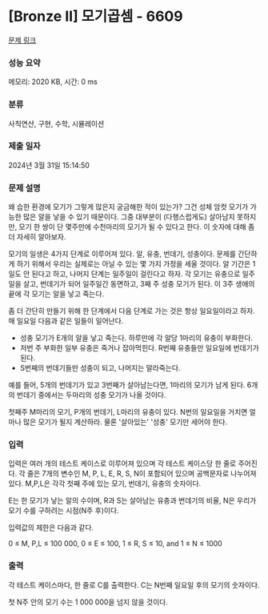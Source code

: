 # [Bronze II] 모기곱셈 - 6609 

[문제 링크](https://www.acmicpc.net/problem/6609) 

### 성능 요약

메모리: 2020 KB, 시간: 0 ms

### 분류

사칙연산, 구현, 수학, 시뮬레이션

### 제출 일자

2024년 3월 31일 15:14:50

### 문제 설명

<p>왜 습한 환경에 모기가 그렇게 많은지 궁금해한 적이 있는가? 그건 성체 암컷 모기가 가능한 많은 알을 낳을 수 있기 때문이다. 그중 대부분이 (다행스럽게도) 살아남지 못하지만, 모기 한 쌍이 단 몇주만에 수천마리의 모기가 될 수 있다고 한다. 이 숫자에 대해 좀 더 자세히 알아보자.</p>

<p>모기의 일생은 4가지 단계로 이루어져 있다. 알, 유충, 번데기, 성충이다. 문제를 간단하게 하기 위해서 우리는 실제로는 아닐 수 있는 몇 가지 가정을 세울 것이다. 알 기간은 1일도 안 된다고 하고, 나머지 단계는 일주일이 걸린다고 하자. 각 모기는 유충으로 일주일을 살고, 번데기가 되어 일주일간 동면하고, 3째 주 성충 모기가 된다. 이 3주 생애의 끝에 각 모기는 알을 낳고 죽는다.</p>

<p>좀 더 간단히 만들기 위해 한 단계에서 다음 단계로 가는 것은 항상 일요일이라고 하자. 매 일요일 다음과 같은 일들이 일어난다.</p>

<ul>
	<li>성충 모기가 E개의 알을 낳고 죽는다. 하루만에 각 알당 1마리의 유충이 부화한다.</li>
	<li>저번 주 부화한 일부 유충은 죽거나 잡아먹힌다. R번째 유충들만 일요일에 번데기가 된다.</li>
	<li>S번째의 번데기들만 성충이 되고, 나머지는 말라죽는다.</li>
</ul>

<p>예를 들어, 5개의 번데기가 있고 3번째가 살아남는다면, 1마리의 모기가 남게 된다. 6개의 번데기 중에서는 두마리의 성충 모기가 나올 것이다.</p>

<p>첫째주 M마리의 모기, P개의 번데기, L마리의 유충이 있다. N번의 일요일을 거치면 얼마나 많은 모기가 될지 계산하라. 물론 '살아있는' '성충' 모기만 세어야 한다.</p>

### 입력 

 <p>입력은 여러 개의 테스트 케이스로 이루어져 있으며 각 테스트 케이스당 한 줄로 주어진다. 각 줄은 7개의 변수인 M, P, L, E, R, S, N이 포함되어 있으며 공백문자로 나누어져 있다. M,P,L은 각각 첫째 주에 있는 모기, 번데기, 유충의 숫자이다.</p>

<p>E는 한 모기가 낳는 알의 수이며, R과 S는 살아남는 유충과 번데기의 비율, N은 우리가 모기 수를 구하려는 시점(N주 후)이다.</p>

<p>입력값의 제한은 다음과 같다.</p>

<p>0 ≤ M, P,L ≤ 100 000, 0 ≤ E ≤ 100, 1 ≤ R, S ≤ 10, and 1 ≤ N ≤ 1000</p>

### 출력 

 <p>각 테스트 케이스마다, 한 줄로 C를 출력한다. C는 N번째 일요일 후의 모기의 숫자이다.</p>

<p>첫 N주 안의 모기 수는 1 000 000을 넘지 않을 것이다.</p>

